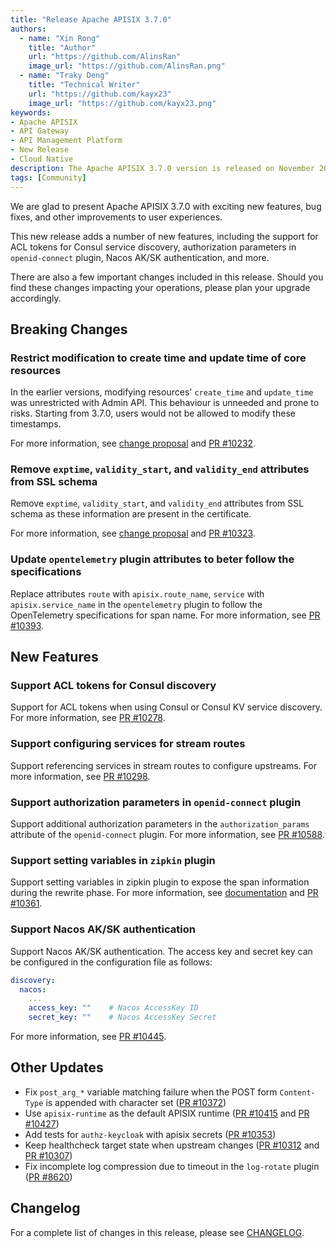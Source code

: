 ```yaml
---
title: "Release Apache APISIX 3.7.0"
authors:
  - name: "Xin Rong"
    title: "Author"
    url: "https://github.com/AlinsRan"
    image_url: "https://github.com/AlinsRan.png"
  - name: "Traky Deng"
    title: "Technical Writer"
    url: "https://github.com/kayx23"
    image_url: "https://github.com/kayx23.png"
keywords:
- Apache APISIX
- API Gateway
- API Management Platform
- New Release
- Cloud Native
description: The Apache APISIX 3.7.0 version is released on November 20, 2023. This release includes a few breaking changes, new features, and bug fixes.
tags: [Community]
---
```


We are glad to present Apache APISIX 3.7.0 with exciting new features, bug fixes, and other improvements to user experiences.

<!--truncate-->

This new release adds a number of new features, including the support for ACL tokens for Consul service discovery, authorization parameters in `openid-connect` plugin, Nacos AK/SK authentication, and more.

There are also a few important changes included in this release. Should you find these changes impacting your operations, please plan your upgrade accordingly.

## Breaking Changes

### Restrict modification to create time and update time of core resources

In the earlier versions, modifying resources' `create_time` and `update_time` was unrestricted with Admin API. This behaviour is unneeded and prone to risks. Starting from 3.7.0, users would not be allowed to modify these timestamps.

For more information, see [change proposal](https://lists.apache.org/thread/968kp7hd6zcg7ty2clomkbshmd53v71d) and [PR #10232](https://github.com/apache/apisix/pull/10232).

### Remove `exptime`, `validity_start`, and `validity_end` attributes from SSL schema

Remove `exptime`, `validity_start`, and `validity_end` attributes from SSL schema as these information are present in the certificate.

For more information, see [change proposal](https://lists.apache.org/thread/8l4h8f6wcv482s0b7vt17do5z3g1y3o3) and [PR #10323](https://github.com/apache/apisix/pull/10323).

### Update `opentelemetry` plugin attributes to beter follow the specifications

Replace attributes `route` with `apisix.route_name`, `service` with `apisix.service_name` in the `opentelemetry` plugin to follow the OpenTelemetry specifications for span name. For more information, see [PR #10393](https://github.com/apache/apisix/pull/10393).

## New Features

### Support ACL tokens for Consul discovery

Support for ACL tokens when using Consul or Consul KV service discovery. For more information, see [PR #10278](https://github.com/apache/apisix/pull/10278).

### Support configuring services for stream routes

Support referencing services in stream routes to configure upstreams. For more information, see [PR #10298](https://github.com/apache/apisix/pull/10298).

### Support authorization parameters in `openid-connect` plugin

Support additional authorization parameters in the `authorization_params` attribute of the `openid-connect` plugin. For more information, see [PR #10588](https://github.com/apache/apisix/pull/10588).

### Support setting variables in `zipkin` plugin

Support setting variables in zipkin plugin to expose the span information during the rewrite phase. For more information, see [documentation](https://github.com/wizhuo/apisix/blob/master/docs/en/latest/plugins/zipkin.md#variables) and [PR #10361](https://github.com/apache/apisix/pull/10361).

### Support Nacos AK/SK authentication

Support Nacos AK/SK authentication. The access key and secret key can be configured in the configuration file as follows:

```yaml title="config.yaml"
discovery:
  nacos:
    ...
    access_key: ""    # Nacos AccessKey ID
    secret_key: ""    # Nacos AccessKey Secret
```

For more information, see [PR #10445](https://github.com/apache/apisix/pull/10445).

## Other Updates

- Fix `post_arg_*` variable matching failure when the POST form `Content-Type` is appended with character set ([PR #10372](https://github.com/apache/apisix/pull/10372))
- Use `apisix-runtime` as the default APISIX runtime ([PR #10415](https://github.com/apache/apisix/pull/10415) and [PR #10427](https://github.com/apache/apisix/pull/10427))
- Add tests for `authz-keycloak` with apisix secrets ([PR #10353](https://github.com/apache/apisix/pull/10353))
- Keep healthcheck target state when upstream changes ([PR #10312](https://github.com/apache/apisix/pull/10312) and [PR #10307](https://github.com/apache/apisix/pull/10307))
- Fix incomplete log compression due to timeout in the `log-rotate` plugin  ([PR #8620](https://github.com/apache/apisix/pull/8620))

## Changelog

For a complete list of changes in this release, please see [CHANGELOG](https://github.com/apache/apisix/blob/master/CHANGELOG.md#370).
